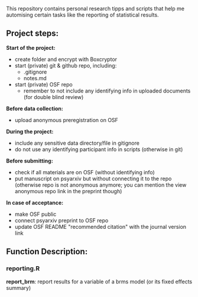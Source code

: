 This repository contains personal research tipps and scripts that help me automising certain tasks like the reporting of statistical results.  

## Project steps:
**Start of the project:**
- create folder and encrypt with Boxcryptor
- start (private) git & github repo, including:
   - .gitignore
   - notes.md
- start (private) OSF repo
   - remember to not include any identifying info in uploaded documents (for double blind review)

**Before data collection:**
- upload anonymous preregistration on OSF 

**During the project:**
- include any sensitive data directory/file in gitignore
- do not use any identifying participant info in scripts (otherwise in git)

**Before submitting:**
- check if all materials are on OSF (without identifying info)
- put manuscript on psyarxiv but without connecting it to the repo (otherwise repo is not anonymous anymore; you can mention the view anonymous repo link in the preprint though)

**In case of acceptance:**
- make OSF public
- connect psyarxiv preprint to OSF repo
- update OSF README "recommended citation" with the journal version link

## Function Description:
### reporting.R 

**report_brm**: report results for a variable of a brms model (or its fixed effects summary)
